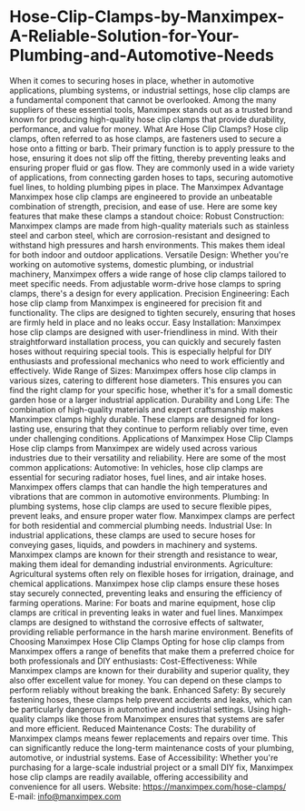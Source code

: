 # Hose-Clip-Clamps-by-Manximpex-A-Reliable-Solution-for-Your-Plumbing-and-Automotive-Needs
When it comes to securing hoses in place, whether in automotive applications, plumbing systems, or industrial settings, hose clip clamps are a fundamental component that cannot be overlooked. Among the many suppliers of these essential tools, Manximpex stands out as a trusted brand known for producing high-quality hose clip clamps that provide durability, performance, and value for money.
What Are Hose Clip Clamps?
Hose clip clamps, often referred to as hose clamps, are fasteners used to secure a hose onto a fitting or barb. Their primary function is to apply pressure to the hose, ensuring it does not slip off the fitting, thereby preventing leaks and ensuring proper fluid or gas flow. They are commonly used in a wide variety of applications, from connecting garden hoses to taps, securing automotive fuel lines, to holding plumbing pipes in place.
The Manximpex Advantage
Manximpex hose clip clamps are engineered to provide an unbeatable combination of strength, precision, and ease of use. Here are some key features that make these clamps a standout choice:
Robust Construction: Manximpex clamps are made from high-quality materials such as stainless steel and carbon steel, which are corrosion-resistant and designed to withstand high pressures and harsh environments. This makes them ideal for both indoor and outdoor applications.
Versatile Design: Whether you're working on automotive systems, domestic plumbing, or industrial machinery, Manximpex offers a wide range of hose clip clamps tailored to meet specific needs. From adjustable worm-drive hose clamps to spring clamps, there's a design for every application.
Precision Engineering: Each hose clip clamp from Manximpex is engineered for precision fit and functionality. The clips are designed to tighten securely, ensuring that hoses are firmly held in place and no leaks occur.
Easy Installation: Manximpex hose clip clamps are designed with user-friendliness in mind. With their straightforward installation process, you can quickly and securely fasten hoses without requiring special tools. This is especially helpful for DIY enthusiasts and professional mechanics who need to work efficiently and effectively.
Wide Range of Sizes: Manximpex offers hose clip clamps in various sizes, catering to different hose diameters. This ensures you can find the right clamp for your specific hose, whether it's for a small domestic garden hose or a larger industrial application.
Durability and Long Life: The combination of high-quality materials and expert craftsmanship makes Manximpex clamps highly durable. These clamps are designed for long-lasting use, ensuring that they continue to perform reliably over time, even under challenging conditions.
Applications of Manximpex Hose Clip Clamps
Hose clip clamps from Manximpex are widely used across various industries due to their versatility and reliability. Here are some of the most common applications:
Automotive: In vehicles, hose clip clamps are essential for securing radiator hoses, fuel lines, and air intake hoses. Manximpex offers clamps that can handle the high temperatures and vibrations that are common in automotive environments.
Plumbing: In plumbing systems, hose clip clamps are used to secure flexible pipes, prevent leaks, and ensure proper water flow. Manximpex clamps are perfect for both residential and commercial plumbing needs.
Industrial Use: In industrial applications, these clamps are used to secure hoses for conveying gases, liquids, and powders in machinery and systems. Manximpex clamps are known for their strength and resistance to wear, making them ideal for demanding industrial environments.
Agriculture: Agricultural systems often rely on flexible hoses for irrigation, drainage, and chemical applications. Manximpex hose clip clamps ensure these hoses stay securely connected, preventing leaks and ensuring the efficiency of farming operations.
Marine: For boats and marine equipment, hose clip clamps are critical in preventing leaks in water and fuel lines. Manximpex clamps are designed to withstand the corrosive effects of saltwater, providing reliable performance in the harsh marine environment.
Benefits of Choosing Manximpex Hose Clip Clamps
Opting for hose clip clamps from Manximpex offers a range of benefits that make them a preferred choice for both professionals and DIY enthusiasts:
Cost-Effectiveness: While Manximpex clamps are known for their durability and superior quality, they also offer excellent value for money. You can depend on these clamps to perform reliably without breaking the bank.
Enhanced Safety: By securely fastening hoses, these clamps help prevent accidents and leaks, which can be particularly dangerous in automotive and industrial settings. Using high-quality clamps like those from Manximpex ensures that systems are safer and more efficient.
Reduced Maintenance Costs: The durability of Manximpex clamps means fewer replacements and repairs over time. This can significantly reduce the long-term maintenance costs of your plumbing, automotive, or industrial systems.
Ease of Accessibility: Whether you're purchasing for a large-scale industrial project or a small DIY fix, Manximpex hose clip clamps are readily available, offering accessibility and convenience for all users.
Website: https://manximpex.com/hose-clamps/
E-mail: info@manximpex.com 
